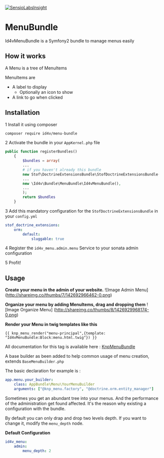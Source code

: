[![SensioLabsInsight](https://insight.sensiolabs.com/projects/d95d8fb7-d620-4c20-a46c-5bb89cdb2a01/small.png)](https://insight.sensiolabs.com/projects/d95d8fb7-d620-4c20-a46c-5bb89cdb2a01)

# MenuBundle
Id4vMenuBundle is a Symfony2 bundle to manage menus easily

## How it works
A Menu is a tree of MenuItems

MenuItems are 
* A label to display
  * Optionally an icon to show
* A link to go when clicked

## Installation
1 Install it using composer
```bash
composer require id4v/menu-bundle
```

2 Activate the bundle in your `AppKernel.php` file

```php
public function registerBundles()
    {
        $bundles = array(
        ...
        # if you haven't already this bundle
        new Stof\DoctrineExtensionsBundle\StofDoctrineExtensionsBundle(),
        ...
        new \Id4v\Bundle\MenuBundle\Id4vMenuBundle(),
        ...
        );
        return $bundles
    }
```
3 Add this mandatory configuration for the `StofDoctrineExtensionsBundle` in your `config.yml`
```yml
stof_doctrine_extensions:
    orm:
        default:
            sluggable: true
```

4 Register the `id4v_menu.admin.menu` Service to your sonata admin configuration

5 Profit!


## Usage
**Create your menu in the admin of your website.**
![Image Admin Menu]
(http://shareimg.co/thumbs/7/142692966462-0.png)

**Organize your menu by adding MenuItems, drag and dropping them**
![Image Organize Menu]
(http://shareimg.co/thumbs/8/1426929968174-0.png)

**Render your Menu in twig templates like this**
```twig
{{ knp_menu_render("menu-principal",{template: "Id4vMenuBundle:Block:menu.html.twig"}) }}
```

All documentation for this tag is available here : [KnpMenuBundle](http://symfony.com/doc/master/bundles/KnpMenuBundle/index.html)

A base builder as been added to help common usage of menu creation, extends `BaseMenuBuilder.php`

The basic declaration for example is : 

```yml
app.menu.your_builder:
    class: AppBundle\Menu\YourMenuBuilder
    arguments: ["@knp_menu.factory", "@doctrine.orm.entity_manager"]
``` 

Sometimes you get an abundant tree into your menus. And the performance of the administration get found affected.
It's the reason why existing a configuration with the bundle.

By default you can only drap and drop two levels depth. If you want to change it, modify the `menu_depth` node.

__Default Configuration__
```yml
id4v_menu:
    admin:
        menu_depth: 2
```
